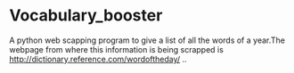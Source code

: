 # Vocabulary_booster
A python web scapping program to give a list of all the words of a year.The  webpage from where this information is being scrapped is http://dictionary.reference.com/wordoftheday/ ..
